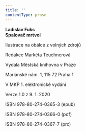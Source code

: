 ```yaml
---
title: ''
contentType: prose
---
```


**Ladislav Fuks  
Spalovač mrtvol**

  

Ilustrace na obálce z volných zdrojů

Redakce Markéta Teuchnerová

  

Vydala Městská knihovna v Praze

Mariánské nám. 1, 115 72 Praha 1

  

V MKP 1. elektronické vydání

Verze 1.0 z 9. 1. 2020

  

ISBN 978-80-274-0365-3 (epub)

ISBN 978-80-274-0366-0 (pdf)

ISBN 978-80-274-0367-7 (prc)
